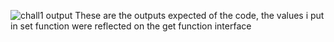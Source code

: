 ![chall1 output](https://github.com/Eugenics-1945/Solidity-Challenges-Dulay/assets/122158718/b811b521-6e4b-4160-a1c8-243e78d7352c)
These are the outputs expected of the code, the values i put in set function were reflected on the get function interface
